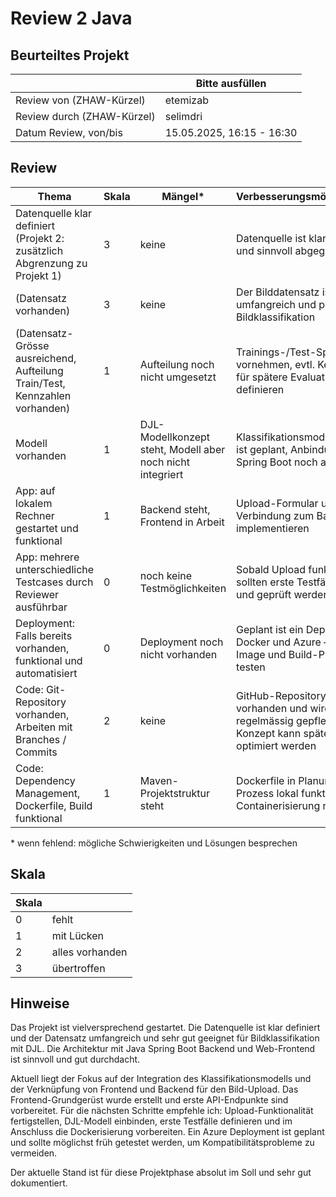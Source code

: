 # Review 2 Java
## Beurteiltes Projekt
|       | Bitte ausfüllen |
|-------|-----------------|
| Review von (ZHAW-Kürzel) | etemizab |
| Review durch (ZHAW-Kürzel) | selimdri |
| Datum Review, von/bis | 15.05.2025, 16:15 - 16:30 |
## Review
| Thema                                                                      | Skala | Mängel* | Verbesserungsmöglichkeiten* |
|----------------------------------------------------------------------------|-------|--------|----------------------------|
| Datenquelle klar definiert (Projekt 2: zusätzlich Abgrenzung zu Projekt 1) | 3     | keine   | Datenquelle ist klar definiert und sinnvoll abgegrenzt |
| (Datensatz vorhanden)                                                      | 3     | keine   | Der Bilddatensatz ist sehr umfangreich und passend für Bildklassifikation |
| (Datensatz-Grösse ausreichend, Aufteilung Train/Test, Kennzahlen vorhanden) | 1     | Aufteilung noch nicht umgesetzt | Trainings-/Test-Split noch vornehmen, evtl. Kennzahlen für spätere Evaluation definieren |
| Modell vorhanden                                                           | 1     | DJL-Modellkonzept steht, Modell aber noch nicht integriert | Klassifikationsmodell über DJL ist geplant, Anbindung an Java Spring Boot noch ausstehend |
| App: auf lokalem Rechner gestartet und funktional                          | 1     | Backend steht, Frontend in Arbeit | Upload-Formular und Verbindung zum Backend noch implementieren |
| App: mehrere unterschiedliche Testcases durch Reviewer ausführbar          | 0     | noch keine Testmöglichkeiten | Sobald Upload funktioniert, sollten erste Testfälle definiert und geprüft werden |
| Deployment: Falls bereits vorhanden, funktional und automatisiert          | 0     | Deployment noch nicht vorhanden | Geplant ist ein Deployment via Docker und Azure – frühzeitig Image und Build-Prozess testen |
| Code: Git-Repository vorhanden, Arbeiten mit Branches / Commits            | 2     | keine | GitHub-Repository ist vorhanden und wird regelmässig gepflegt – Branch-Konzept kann später noch optimiert werden |
| Code: Dependency Management, Dockerfile, Build funktional                  | 1     | Maven-Projektstruktur steht | Dockerfile in Planung – Build-Prozess lokal funktionsfähig, Containerisierung noch offen |
\* wenn fehlend: mögliche Schwierigkeiten und Lösungen besprechen
## Skala
| Skala |                 |
|-------|-----------------|
| 0     | fehlt           |
| 1     | mit Lücken      |
| 2     | alles vorhanden |
| 3     | übertroffen     |
## Hinweise
Das Projekt ist vielversprechend gestartet. Die Datenquelle ist klar definiert und der Datensatz umfangreich und sehr gut geeignet für Bildklassifikation mit DJL. Die Architektur mit Java Spring Boot Backend und Web-Frontend ist sinnvoll und gut durchdacht.
 
Aktuell liegt der Fokus auf der Integration des Klassifikationsmodells und der Verknüpfung von Frontend und Backend für den Bild-Upload. Das Frontend-Grundgerüst wurde erstellt und erste API-Endpunkte sind vorbereitet. Für die nächsten Schritte empfehle ich: Upload-Funktionalität fertigstellen, DJL-Modell einbinden, erste Testfälle definieren und im Anschluss die Dockerisierung vorbereiten. Ein Azure Deployment ist geplant und sollte möglichst früh getestet werden, um Kompatibilitätsprobleme zu vermeiden.
 
Der aktuelle Stand ist für diese Projektphase absolut im Soll und sehr gut dokumentiert.
